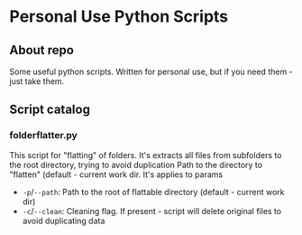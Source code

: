 # Personal Use Python Scripts
## About repo
Some useful python scripts. Written for personal use, but if you need them - just take them.
## Script catalog
### folderflatter.py
This script for \"flatting\" of folders. It's extracts all files from subfolders to the root directory, trying to avoid duplication
Path to the directory to \"flatten\" (default - current work dir.
It's applies to params
- `-p`/`--path`: Path to the root of flattable directory (default - current work dir)
- `-c`/`--clean`: Cleaning flag. If present - script will delete original files to avoid duplicating data 